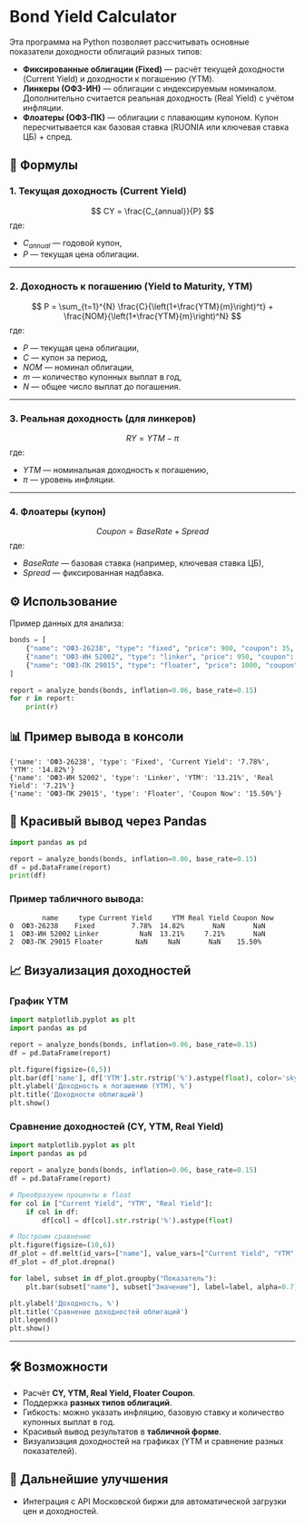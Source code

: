 # Bond Yield Calculator

Эта программа на Python позволяет рассчитывать основные показатели доходности облигаций разных типов:

- **Фиксированные облигации (Fixed)** — расчёт текущей доходности (Current Yield) и доходности к погашению (YTM).
- **Линкеры (ОФЗ-ИН)** — облигации с индексируемым номиналом. Дополнительно считается реальная доходность (Real Yield) с учётом инфляции.
- **Флоатеры (ОФЗ-ПК)** — облигации с плавающим купоном. Купон пересчитывается как базовая ставка (RUONIA или ключевая ставка ЦБ) + спред.

## 🔢 Формулы

### 1. Текущая доходность (Current Yield)
$$
CY = \frac{C_{annual}}{P}
$$
где:  
- $C_{annual}$ — годовой купон,  
- $P$ — текущая цена облигации.

---

### 2. Доходность к погашению (Yield to Maturity, YTM)
$$
P = \sum_{t=1}^{N} \frac{C}{\left(1+\frac{YTM}{m}\right)^t} + \frac{NOM}{\left(1+\frac{YTM}{m}\right)^N}
$$
где:  
- $P$ — текущая цена облигации,  
- $C$ — купон за период,  
- $NOM$ — номинал облигации,  
- $m$ — количество купонных выплат в год,  
- $N$ — общее число выплат до погашения.

---

### 3. Реальная доходность (для линкеров)
$$
RY = YTM - \pi
$$
где:  
- $YTM$ — номинальная доходность к погашению,  
- $\pi$ — уровень инфляции.

---

### 4. Флоатеры (купон)
$$
Coupon = BaseRate + Spread
$$
где:  
- $BaseRate$ — базовая ставка (например, ключевая ставка ЦБ),  
- $Spread$ — фиксированная надбавка.

## ⚙️ Использование

Пример данных для анализа:
```python
bonds = [
    {"name": "ОФЗ-26238", "type": "fixed", "price": 900, "coupon": 35, "years": 3},
    {"name": "ОФЗ-ИН 52002", "type": "linker", "price": 950, "coupon": 25, "years": 4},
    {"name": "ОФЗ-ПК 29015", "type": "floater", "price": 1000, "coupon": 0, "years": 5, "spread": 0.005}
]

report = analyze_bonds(bonds, inflation=0.06, base_rate=0.15)
for r in report:
    print(r)
```

## 📊 Пример вывода в консоли
```text
{'name': 'ОФЗ-26238', 'type': 'Fixed', 'Current Yield': '7.78%', 'YTM': '14.82%'}
{'name': 'ОФЗ-ИН 52002', 'type': 'Linker', 'YTM': '13.21%', 'Real Yield': '7.21%'}
{'name': 'ОФЗ-ПК 29015', 'type': 'Floater', 'Coupon Now': '15.50%'}
```

## 📑 Красивый вывод через Pandas
```python
import pandas as pd

report = analyze_bonds(bonds, inflation=0.06, base_rate=0.15)
df = pd.DataFrame(report)
print(df)
```

### Пример табличного вывода:
```
        name     type Current Yield     YTM Real Yield Coupon Now
0  ОФЗ-26238    Fixed         7.78%  14.82%       NaN       NaN
1  ОФЗ-ИН 52002 Linker          NaN  13.21%     7.21%       NaN
2  ОФЗ-ПК 29015 Floater        NaN     NaN       NaN    15.50%
```

## 📈 Визуализация доходностей
### График YTM
```python
import matplotlib.pyplot as plt
import pandas as pd

report = analyze_bonds(bonds, inflation=0.06, base_rate=0.15)
df = pd.DataFrame(report)

plt.figure(figsize=(8,5))
plt.bar(df['name'], df['YTM'].str.rstrip('%').astype(float), color='skyblue')
plt.ylabel('Доходность к погашению (YTM), %')
plt.title('Доходности облигаций')
plt.show()
```

### Сравнение доходностей (CY, YTM, Real Yield)
```python
import matplotlib.pyplot as plt
import pandas as pd

report = analyze_bonds(bonds, inflation=0.06, base_rate=0.15)
df = pd.DataFrame(report)

# Преобразуем проценты в float
for col in ["Current Yield", "YTM", "Real Yield"]:
    if col in df:
        df[col] = df[col].str.rstrip('%').astype(float)

# Построим сравнение
plt.figure(figsize=(10,6))
df_plot = df.melt(id_vars=["name"], value_vars=["Current Yield", "YTM", "Real Yield"], var_name="Показатель", value_name="Значение")
df_plot = df_plot.dropna()

for label, subset in df_plot.groupby("Показатель"):
    plt.bar(subset["name"], subset["Значение"], label=label, alpha=0.7)

plt.ylabel('Доходность, %')
plt.title('Сравнение доходностей облигаций')
plt.legend()
plt.show()
```

---

## 🛠 Возможности
- Расчёт **CY, YTM, Real Yield, Floater Coupon**.
- Поддержка **разных типов облигаций**.
- Гибкость: можно указать инфляцию, базовую ставку и количество купонных выплат в год.
- Красивый вывод результатов в **табличной форме**.
- Визуализация доходностей на графиках (YTM и сравнение разных показателей).

## 🔮 Дальнейшие улучшения
- Интеграция с API Московской биржи для автоматической загрузки цен и доходностей.
